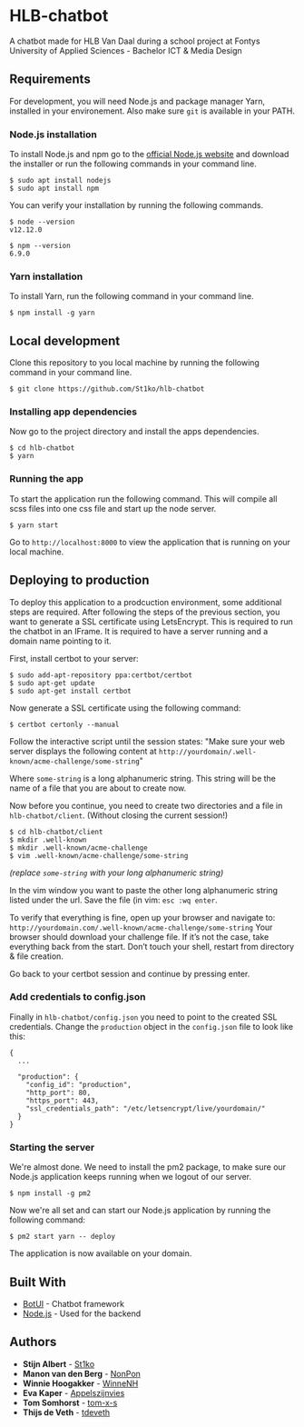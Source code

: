 # HLB-chatbot

A chatbot made for HLB Van Daal during a school project at Fontys University of Applied Sciences - Bachelor ICT & Media Design

## Requirements

For development, you will need Node.js and package manager Yarn, installed in your environement. Also make sure `git` is available in your PATH.

### Node.js installation
To install Node.js and npm go to the [official Node.js website](https://nodejs.org/) and download the installer or run the following commands in your command line.

    $ sudo apt install nodejs
    $ sudo apt install npm

You can verify your installation by running the following commands.

    $ node --version
    v12.12.0
    
    $ npm --version
    6.9.0
    
### Yarn installation
To install Yarn, run the following command in your command line.

    $ npm install -g yarn

## Local development
Clone this repository to you local machine by running the following command in your command line.

    $ git clone https://github.com/St1ko/hlb-chatbot
    
### Installing app dependencies
Now go to the project directory and install the apps dependencies.

    $ cd hlb-chatbot
    $ yarn

### Running the app
To start the application run the following command. This will compile all scss files into one css file and start up the node server. 

    $ yarn start
    
Go to `http://localhost:8000` to view the application that is running on your local machine.

## Deploying to production
To deploy this application to a prodcuction environment, some additional steps are required. After following the steps of the previous section, you want to generate a SSL certificate using LetsEncrypt. This is required to run the chatbot in an IFrame. It is required to have a server running and a domain name pointing to it.

First, install certbot to your server:

    $ sudo add-apt-repository ppa:certbot/certbot
    $ sudo apt-get update
    $ sudo apt-get install certbot
    
Now generate a SSL certificate using the following command:

    $ certbot certonly --manual

Follow the interactive script until the session states: 
"Make sure your web server displays the following content at `http://yourdomain/.well-known/acme-challenge/some-string`" 

Where `some-string` is a long alphanumeric string. This string will be the name of a file that you are about to create now.

Now before you continue, you need to create two directories and a file in `hlb-chatbot/client`. (Without closing the current session!)

    $ cd hlb-chatbot/client
    $ mkdir .well-known
    $ mkdir .well-known/acme-challenge
    $ vim .well-known/acme-challenge/some-string   
*(replace `some-string` with your long alphanumeric string)*


In the vim window you want to paste the other long alphanumeric string listed under the url. Save the file (in vim: `esc :wq enter`.

To verify that everything is fine, open up your browser and navigate to: `http://yourdomain.com/.well-known/acme-challenge/some-string`
Your browser should download your challenge file. If it’s not the case, take everything back from the start. Don’t touch your shell, restart from directory & file creation.

Go back to your certbot session and continue by pressing enter.

### Add credentials to config.json

Finally in `hlb-chatbot/config.json` you need to point to the created SSL credentials. Change the `production` object in the `config.json` file to look like this:

```
{
  ...
  
  "production": {
    "config_id": "production",
    "http_port": 80,
    "https_port": 443,
    "ssl_credentials_path": "/etc/letsencrypt/live/yourdomain/"
  }
}
```

### Starting the server
We're almost done. We need to install the pm2 package, to make sure our Node.js application keeps running when we logout of our server.

    $ npm install -g pm2
    
Now we're all set and can start our Node.js application by running the following command:

    $ pm2 start yarn -- deploy
    
The application is now available on your domain.

## Built With

* [BotUI](https://botui.org/) - Chatbot framework
* [Node.js](https://nodejs.org/en/) - Used for the backend

## Authors

* **Stijn Albert** - [St1ko](https://github.com/St1ko)
* **Manon van den Berg** - [NonPon](https://github.com/NonPon)
* **Winnie Hoogakker** - [WinneNH](https://github.com/WinnieNH)
* **Eva Kaper** - [Appelszijnvies](https://github.com/Appelszijnvies)
* **Tom Somhorst** - [tom-x-s](https://github.com/tom-x-s)
* **Thijs de Veth** - [tdeveth](https://github.com/tdeveth)
